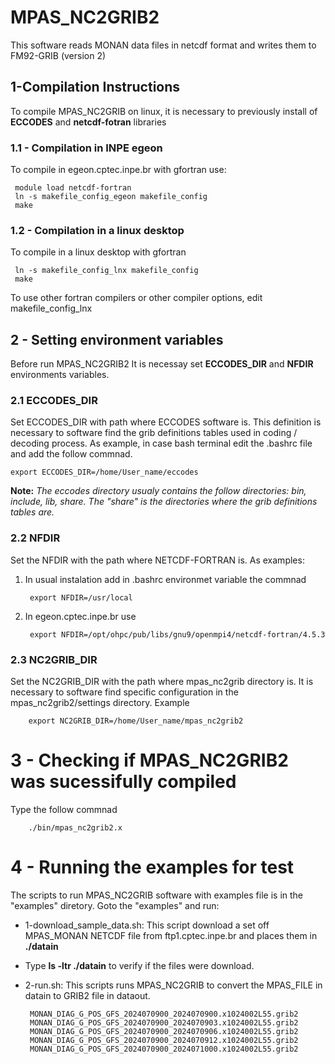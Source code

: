 # MPAS_NC2GRIB2

This software reads MONAN data files in netcdf format and writes them to FM92-GRIB (version 2)

## 1-Compilation Instructions

To compile MPAS_NC2GRIB on linux, it is necessary to previously install of **ECCODES** and **netcdf-fotran** libraries 

### 1.1 - Compilation in INPE egeon
 To compile in egeon.cptec.inpe.br with gfortran use: 

	 module load netcdf-fortran
	 ln -s makefile_config_egeon makefile_config
	 make 

### 1.2 - Compilation in a linux desktop  
 To compile in a linux desktop with gfortran 

	 ln -s makefile_config_lnx makefile_config
	 make 

To use other fortran compilers or other compiler options, edit makefile_config_lnx 

## 2 - Setting environment variables

Before run MPAS_NC2GRIB2 It is necessay set **ECCODES_DIR** and **NFDIR** environments variables.  

### 2.1 ECCODES_DIR
Set ECCODES_DIR with path where ECCODES software is. This definition is necessary  to software find the grib definitions tables used in coding / decoding process. As example, in case bash terminal  edit the .bashrc file and add the follow commnad.


	export ECCODES_DIR=/home/User_name/eccodes

**Note:** *The eccodes directory usualy contains the follow directories: bin, include, lib, share. The "share" is the directories where the grib definitions tables are.* 

### 2.2 NFDIR
Set the NFDIR with the path where  NETCDF-FORTRAN is.  As examples:
1) In usual instalation add in .bashrc environmet variable the commnad
   
		export NFDIR=/usr/local

2) In egeon.cptec.inpe.br use

		export NFDIR=/opt/ohpc/pub/libs/gnu9/openmpi4/netcdf-fortran/4.5.3

### 2.3 NC2GRIB_DIR
Set the NC2GRIB_DIR with the path where mpas_nc2grib directory is. It is necessary to software find specific configuration in the  mpas_nc2grib2/settings directory.
Example

		export NC2GRIB_DIR=/home/User_name/mpas_nc2grib2

# 3 - Checking if MPAS_NC2GRIB2 was sucessifully compiled
 Type the follow commnad

		./bin/mpas_nc2grib2.x



# 4 - Running the examples for test
The scripts to run MPAS_NC2GRIB software with examples file is in the  "examples" diretory.  Goto the "examples" and run:

 - 1-download_sample_data.sh: This script download a set off MPAS_MONAN NETCDF file from ftp1.cptec.inpe.br and places them in **./datain** 
 - Type **ls -ltr ./datain** to verify if the files were download.

-  2-run.sh: This scripts runs MPAS_NC2GRIB to convert the MPAS_FILE in datain to GRIB2 file in dataout.  

		MONAN_DIAG_G_POS_GFS_2024070900_2024070900.x1024002L55.grib2
		MONAN_DIAG_G_POS_GFS_2024070900_2024070903.x1024002L55.grib2
		MONAN_DIAG_G_POS_GFS_2024070900_2024070906.x1024002L55.grib2
		MONAN_DIAG_G_POS_GFS_2024070900_2024070912.x1024002L55.grib2
		MONAN_DIAG_G_POS_GFS_2024070900_2024071000.x1024002L55.grib2
